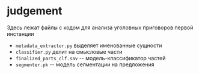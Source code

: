 # judgement

Здесь лежат файлы с кодом для анализа уголовных приговоров первой инстанции

- `metadata_extractor.py` выделяет именованные сущности
- `classifier.py` делит на смысловые части
- `finalized_parts_clf.sav` -- модель-классификатор частей
- `segmenter.pk` -- модель сегментации на предложения
